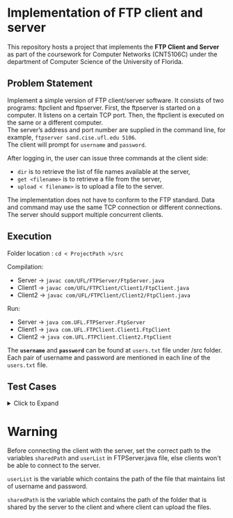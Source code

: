 # Implementation of FTP client and server
This repository hosts a project that implements the **FTP Client and Server** as part of the coursework for Computer Networks (CNT5106C) under the department of Computer Science of the University of Florida.

## Problem Statement
Implement a simple version of FTP client/server software. It consists of two programs: ftpclient and ftpserver. First, the ftpserver is started on a computer. It listens on a certain TCP port.
Then, the ftpclient is executed on the same or a different computer. <br/>
The server’s address and port number are supplied in the command line, for example, `ftpserver sand.cise.ufl.edu 5106`. <br/>
The client will prompt for `username` and `password`. <br/>

After logging in, the user can issue three commands at the client side: 
- `dir` is to retrieve the list of file names available at the server, 
- `get <filename>` is to retrieve a file from the server, 
- `upload < filename>` is to upload a file to the server.


The implementation does not have to conform to the FTP standard. Data and command may use the same TCP connection or different connections. 
The server should support multiple concurrent clients.

## Execution
Folder location : `cd < ProjectPath >/src`

Compilation: <br/> 
- Server ->  `javac com/UFL/FTPServer/FtpServer.java` <br/>
- Client1 -> `javac com/UFL/FTPClient/Client1/FtpClient.java` <br/>
- Client2 -> `javac com/UFL/FTPClient/Client2/FtpClient.java` <br/>



Run: <br/>
- Server ->  `java com.UFL.FTPServer.FtpServer` <br/>
- Client1 -> `java com.UFL.FTPClient.Client1.FtpClient` <br/>
- Client2 -> `java com.UFL.FTPClient.Client2.FtpClient` <br/>

The **`username`** and **`password`** can be found at `users.txt` file under /src folder. 
Each pair of username and password are mentioned in each line of the `users.txt` file.


## Test Cases
<details>
    <summary> Click to Expand </summary>
    
    1. Start the server
    2. Start client 1
    3. Start client 2
    4. Try an invalid command on one of the clients (other than "ftpclient <IP port>", "dir", "get <filename>" and "upload <filename>")
    5. Try one of the valid commands "dir", "get <filename>" and "upload <filename>"
    6. Try command "ftpclient <IP port>" with wrong IP or port number
    7. Command "ftpclient <IP port>" with correct IP and port number
    8. Try one of the commands "ftpclient <IP port>", "dir", "get <filename>" and "upload <filename>"
    9. Try logging in with the wrong username or password
    10. Login with correct username and password
    11. Try an invalid command on the client (other than "ftpclient <IP port>", "dir", "get <filename>" and "upload <filename>")
    12. Try command "ftpclient <IP port>"
    13. Try uploading a file that doesn’t exist
    14. Command “upload” for a valid file from client 1 to server
    15. Command “dir” from client 2
    16. Try “get” wrong file name
    17. Command “get” on client 2 for the file that client 1 uploaded to the server

</details>

# Warning
Before connecting the client with the server, set the correct path to the variables `sharedPath` and `userList` in FTPServer.java file, else clients won't be able to connect to the server. <br/>

`userList` is the variable which contains the path of the file that maintains list of username and password.

`sharedPath` is the variable which contains the path of the folder that is shared by the server to the client and where client can upload the files. <br/>

